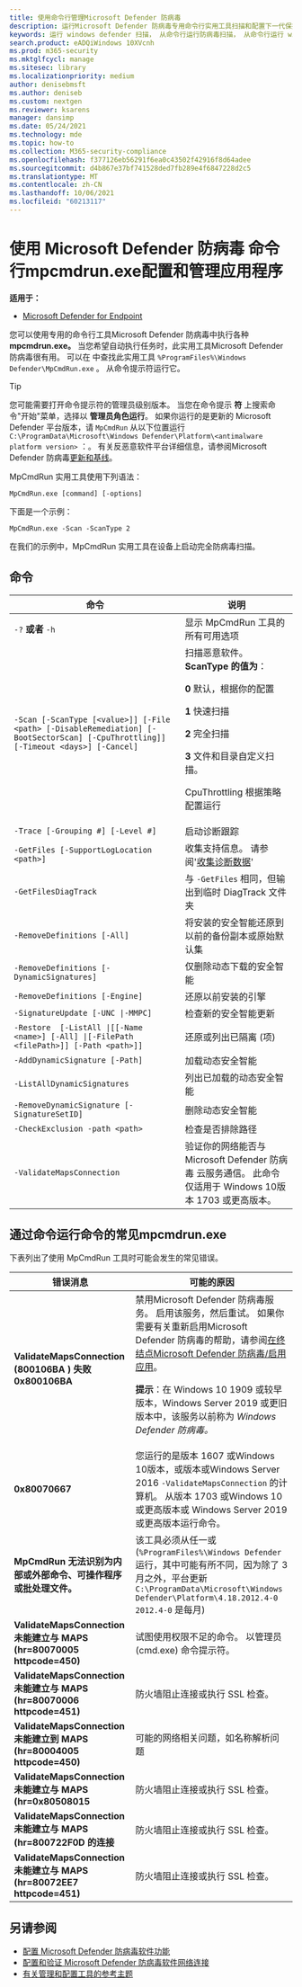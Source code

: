 ```yaml
---
title: 使用命令行管理Microsoft Defender 防病毒
description: 运行Microsoft Defender 防病毒专用命令行实用工具扫描和配置下一代保护。
keywords: 运行 windows defender 扫描， 从命令行运行防病毒扫描， 从命令行运行 windows defender 扫描， mpcmdrun， defender
search.product: eADQiWindows 10XVcnh
ms.prod: m365-security
ms.mktglfcycl: manage
ms.sitesec: library
ms.localizationpriority: medium
author: denisebmsft
ms.author: deniseb
ms.custom: nextgen
ms.reviewer: ksarens
manager: dansimp
ms.date: 05/24/2021
ms.technology: mde
ms.topic: how-to
ms.collection: M365-security-compliance
ms.openlocfilehash: f377126eb56291f6ea0c43502f42916f8d64adee
ms.sourcegitcommit: d4b867e37bf741528ded7fb289e4f6847228d2c5
ms.translationtype: MT
ms.contentlocale: zh-CN
ms.lasthandoff: 10/06/2021
ms.locfileid: "60213117"
---
```

# <a name="configure-and-manage-microsoft-defender-antivirus-with-the-mpcmdrunexe-command-line-tool"></a>使用 Microsoft Defender 防病毒 命令行mpcmdrun.exe配置和管理应用程序

**适用于：**

- [Microsoft Defender for Endpoint](/microsoft-365/security/defender-endpoint/)

您可以使用专用的命令行工具Microsoft Defender 防病毒中执行各种 **mpcmdrun.exe。** 当您希望自动执行任务时，此实用工具Microsoft Defender 防病毒很有用。 可以在 中查找此实用工具 `%ProgramFiles%\Windows Defender\MpCmdRun.exe` 。 从命令提示符运行它。

> [!TIP]
> 您可能需要打开命令提示符的管理员级别版本。 当您在命令提示 **符** 上搜索命令"开始"菜单，选择以 **管理员角色运行**。 如果你运行的是更新的 Microsoft Defender 平台版本，请 `MpCmdRun` 从以下位置运行 `C:\ProgramData\Microsoft\Windows Defender\Platform\<antimalware platform version>` ：。 有关反恶意软件平台详细信息，请参阅Microsoft Defender 防病毒[更新和基线](manage-updates-baselines-microsoft-defender-antivirus.md)。

MpCmdRun 实用工具使用下列语法：

```console
MpCmdRun.exe [command] [-options]
```

下面是一个示例：

```console
MpCmdRun.exe -Scan -ScanType 2
```

在我们的示例中，MpCmdRun 实用工具在设备上启动完全防病毒扫描。

## <a name="commands"></a>命令

|命令|说明|
|---|---|
|`-?` **或者** `-h`|显示 MpCmdRun 工具的所有可用选项|
|`-Scan [-ScanType [<value>]] [-File <path> [-DisableRemediation] [-BootSectorScan] [-CpuThrottling]] [-Timeout <days>] [-Cancel]`|扫描恶意软件。 **ScanType 的值为**：<p>**0** 默认，根据你的配置<p>**1** 快速扫描<p>**2** 完全扫描<p>**3** 文件和目录自定义扫描。<p>CpuThrottling 根据策略配置运行|
|`-Trace [-Grouping #] [-Level #]`|启动诊断跟踪|
|`-GetFiles [-SupportLogLocation <path>]`|收集支持信息。 请参阅'[收集诊断数据](collect-diagnostic-data.md)'|
|`-GetFilesDiagTrack`|与 `-GetFiles` 相同，但输出到临时 DiagTrack 文件夹|
|`-RemoveDefinitions [-All]`|将安装的安全智能还原到以前的备份副本或原始默认集|
|`-RemoveDefinitions [-DynamicSignatures]`|仅删除动态下载的安全智能|
|`-RemoveDefinitions [-Engine]`|还原以前安装的引擎|
|`-SignatureUpdate [-UNC \|-MMPC]`|检查新的安全智能更新|
|`-Restore  [-ListAll \|[[-Name <name>] [-All] \|[-FilePath <filePath>]] [-Path <path>]]`|还原或列出已隔离 (项) |
|`-AddDynamicSignature [-Path]`|加载动态安全智能|
|`-ListAllDynamicSignatures`|列出已加载的动态安全智能|
|`-RemoveDynamicSignature [-SignatureSetID]`|删除动态安全智能|
|`-CheckExclusion -path <path>`|检查是否排除路径|
|`-ValidateMapsConnection`|验证你的网络能否与 Microsoft Defender 防病毒 云服务通信。 此命令仅适用于 Windows 10版本 1703 或更高版本。|

## <a name="common-errors-in-running-commands-via-mpcmdrunexe"></a>通过命令运行命令的常见mpcmdrun.exe

下表列出了使用 MpCmdRun 工具时可能会发生的常见错误。

|错误消息|可能的原因|
|---|---|
|**ValidateMapsConnection (800106BA** **) 失败0x800106BA**|禁用Microsoft Defender 防病毒服务。 启用该服务，然后重试。 如果你需要有关重新启用Microsoft Defender 防病毒的帮助，请参阅[在终结点Microsoft Defender 防病毒/启用应用](switch-to-microsoft-defender-setup.md#reinstallenable-microsoft-defender-antivirus-on-your-endpoints)。<p> **提示**：在 Windows 10 1909 或较早版本，Windows Server 2019 或更旧版本中，该服务以前称为 *Windows Defender 防病毒。*|
|**0x80070667**|您运行的是版本 1607 或Windows 10版本，或版本或Windows Server 2016 `-ValidateMapsConnection` 的计算机。 从版本 1703 或Windows 10或更高版本或 Windows Server 2019 或更高版本运行命令。|
|**MpCmdRun 无法识别为内部或外部命令、可操作程序或批处理文件。**|该工具必须从任一或 (`%ProgramFiles%\Windows Defender` 运行，其中可能有所不同，因为除了 3 月之外，平台更新 `C:\ProgramData\Microsoft\Windows Defender\Platform\4.18.2012.4-0` `2012.4-0` 是每月) |
|**ValidateMapsConnection 未能建立与 MAPS (hr=80070005 httpcode=450)**|试图使用权限不足的命令。 以管理员 (cmd.exe) 命令提示符。|
|**ValidateMapsConnection 未能建立与 MAPS (hr=80070006 httpcode=451)**|防火墙阻止连接或执行 SSL 检查。|
|**ValidateMapsConnection 未能建立到 MAPS (hr=80004005 httpcode=450)**|可能的网络相关问题，如名称解析问题|
|**ValidateMapsConnection 未能建立与 MAPS (hr=0x80508015**|防火墙阻止连接或执行 SSL 检查。|
|**ValidateMapsConnection 未能建立与 MAPS (hr=800722F0D 的连接**|防火墙阻止连接或执行 SSL 检查。|
|**ValidateMapsConnection 未能建立与 MAPS (hr=80072EE7 httpcode=451)**|防火墙阻止连接或执行 SSL 检查。|

## <a name="see-also"></a>另请参阅

- [配置 Microsoft Defender 防病毒软件功能](configure-microsoft-defender-antivirus-features.md)
- [配置和验证 Microsoft Defender 防病毒软件网络连接](configure-network-connections-microsoft-defender-antivirus.md)
- [有关管理和配置工具的参考主题](configuration-management-reference-microsoft-defender-antivirus.md)
